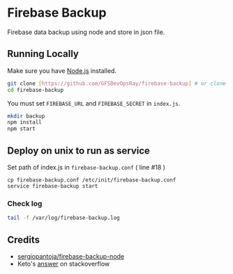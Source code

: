 # Firebase Backup

Firebase data backup using node and store in json file.

## Running Locally

Make sure you have [Node.js](http://nodejs.org/) installed.

```sh
git clone [https://github.com/GFSDevOpsRay/firebase-backup] # or clone your own fork
cd firebase-backup
```

You must set `FIREBASE_URL` and `FIREBASE_SECRET` in `index.js`.
```sh
mkdir backup
npm install
npm start
```



## Deploy on unix to run as service 
Set path of index.js in `firebase-backup.conf` ( line #18 )
```
cp firebase-backup.conf /etc/init/firebase-backup.conf
service firebase-backup start
```
### Check log 
```sh
tail -f /var/log/firebase-backup.log
```

## Credits
* [sergiopantoja/firebase-backup-node](https://github.com/sergiopantoja/firebase-backup-node)
* Keto's [answer](http://stackoverflow.com/a/27957431/2553366) on stackoverflow


